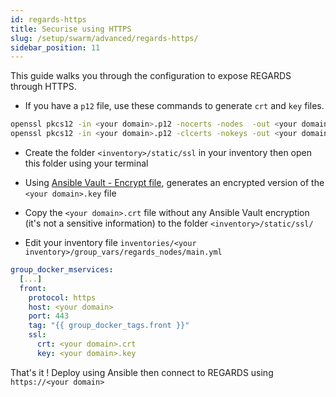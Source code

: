 ```yaml
---
id: regards-https
title: Securise using HTTPS
slug: /setup/swarm/advanced/regards-https/
sidebar_position: 11
---
```


This guide walks you through the configuration to expose REGARDS through HTTPS.

- If you have a `p12` file, use these commands to generate `crt` and `key` files.

```bash
openssl pkcs12 -in <your domain>.p12 -nocerts -nodes  -out <your domain>.key
openssl pkcs12 -in <your domain>.p12 -clcerts -nokeys -out <your domain>.crt 
```

- Create the folder `<inventory>/static/ssl` in your inventory then open this folder using your
  terminal

- Using [Ansible Vault - Encrypt file](ansible-vault.md#encrypt-file), generates an encrypted version of
  the `<your domain>.key` file
- Copy the `<your domain>.crt` file without any Ansible Vault encryption (it's not a sensitive information) to the
  folder `<inventory>/static/ssl/`
- Edit your inventory file `inventories/<your inventory>/group_vars/regards_nodes/main.yml`

```yaml
group_docker_mservices:
  [...]
  front:
    protocol: https
    host: <your domain>
    port: 443
    tag: "{{ group_docker_tags.front }}"
    ssl:
      crt: <your domain>.crt
      key: <your domain>.key
```

That's it ! Deploy using Ansible then connect to REGARDS using `https://<your domain>`
